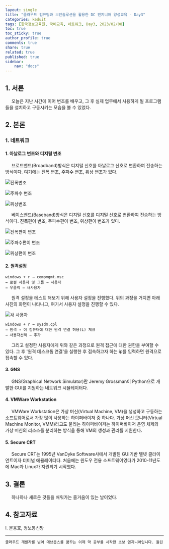 ```yaml
---
layout: single
title: "클라우드 컴퓨팅과 보안솔루션을 활용한 DC 엔지니어 양성교육 - Day3"
categories: keduit
tags: [한국정보교육원, 국비교육, 네트워크, Day3, 2023/02/08]
toc: true
toc_sticky: true
author_profile: true
comments: true
share: true
related: true
published: true
sidebar: 
    nav: "docs"
---
```


## 1. 서론  

&nbsp;&nbsp;&nbsp;&nbsp; 오늘은 지난 시간에 이어 변조를 배우고, 그 후 실제 업무에서 사용하게 될 프로그램들을 설치하고 구동시키는 모습을 볼 수 있었다.

## 2. 본론  

### 1. 네트워크   

#### 1. 아날로그 변조와 디지털 변조  

&nbsp;&nbsp;&nbsp;&nbsp; 브로드밴드(Broadband)방식은 디지털 신호를 아날로그 신호로 변환하여 전송하는 방식이다. 여기에는 진폭 변조, 주파수 변조, 위상 변조가 있다.   

![진폭변조](https://user-images.githubusercontent.com/124491456/217402068-395c51f2-af18-4570-b9a7-9d211911f49b.png)

![주파수 변조](https://user-images.githubusercontent.com/124491456/217402085-a84305f7-f0e8-4002-95d6-27ee67b6c2e6.png)

![위상변조](https://user-images.githubusercontent.com/124491456/217402092-63dd36c3-8186-4a04-9e0b-7d9f18f3fc36.png)

&nbsp;&nbsp;&nbsp;&nbsp; 베이스밴드(Baseband)방식은 디지털 신호를 디지털 신호로 변환하여 전송하는 방식이다. 진폭편이 변조, 주파수편이 변조, 위상편이 변조가 있다.

![진폭편이 변조](https://user-images.githubusercontent.com/124491456/217402314-9e1b8985-71c6-44ae-aa2c-53ed7f9836f7.png)

![주파수편이 변조](https://user-images.githubusercontent.com/124491456/217402333-b4fe49a1-c4c0-4980-8983-3b668807e14a.png)

![위상편이 변조](https://user-images.githubusercontent.com/124491456/217402347-2bad90d6-f171-45e8-8dde-9f16d51309dd.png)

#### 2. 원격설정

```
windows + r → compmgmt.msc
→ 로컬 사용자 및 그룹 → 사용자 
→ 우클릭 → 새사용자
```

&nbsp;&nbsp;&nbsp;&nbsp; 원격 설정을 테스트 해보기 위해 사용자 설정을 진행했다. 위의 과정을 거치면 아래 사진의 화면이 나타나고, 여기서 사용자 설정을 진행할 수 있다.

![새 사용자](https://user-images.githubusercontent.com/124491456/217403433-0b6f3d04-5452-40d0-ae44-1dc425ba782c.png)

```
windows + r → sysdm.cpl
→ 원격 → 이 컴퓨터에 대한 원격 연결 허용(L) 체크  
→ 사용자선택 → 추가
```

&nbsp;&nbsp;&nbsp;&nbsp; 그리고 설정한 사용자에게 위와 같은 과정으로 원격 접근에 대한 권한을 부여할 수 있다. 그 후 '원격 데스크톱 연결'을 실행한 후 접속하고자 하는 ip를 입력하면 원격으로 접속할 수 있다.

#### 3. GNS

&nbsp;&nbsp;&nbsp;&nbsp; GNS(Graphical Network Simulator)란 Jeremy Grossman이 Python으로 개발한 GUI를 지원하는 네트워크 시뮬레이터다.

#### 4. VMWare Workstation

&nbsp;&nbsp;&nbsp;&nbsp; VMWare Workstation은 가상 머신(Virtual Machine, VM)을 생성하고 구동하는 소프트웨어로서 가장 많이 사용하는 하이퍼바이저 중 하나다. 가상 머신 모니터(Virtual Machine Monitor, VMM)라고도 불리는 하이퍼바이저는 하이퍼바이저 운영 체제와 가상 머신의 리소스를 분리하는 방식을 통해 VM의 생성과 관리를 지원한다.

#### 5. Secure CRT

&nbsp;&nbsp;&nbsp;&nbsp; Secure CRT는 1995년 VanDyke Software사에서 개발된 GUI기반 텔넷 클라이언트이자 터미널 에뮬레이터다. 처음에는 윈도우 전용 소프트웨어였다가 2010-11년도에 Mac과 Linux가 지원되기 시작했다.

## 3. 결론  

&nbsp;&nbsp;&nbsp;&nbsp; 하나하나 새로운 것들을 배워가는 즐거움이 있는 날이었다.

## 4. 참고자료  

Ⅰ. 문웅호, 정보통신망   

---

```bash
클라우드 개발자를 넘어 데브옵스를 꿈꾸는 이제 막 공부를 시작한 초보 엔지니어입니다. 틀린 점이 있으면 친절하게 댓글 부탁드립니다. :)
```
